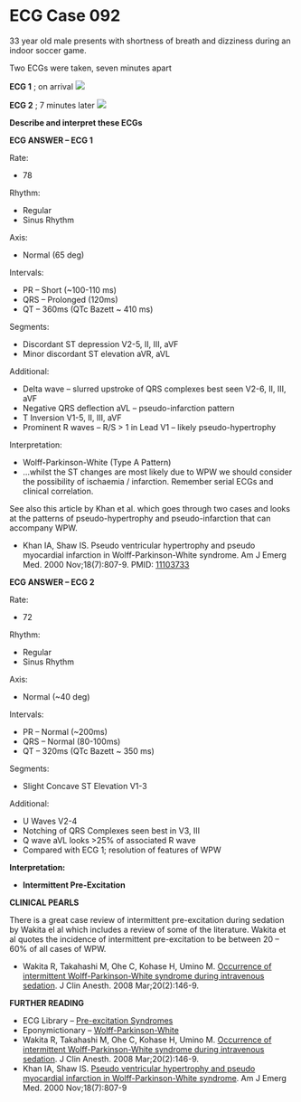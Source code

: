 # ECG Case 092


33 year old male presents with shortness of breath and dizziness during an indoor soccer game.


Two ECGs were taken, seven minutes apart



**ECG 1** ; on arrival
![](https://litfl.com/wp-content/uploads/2018/08/ECG-Case-092a-LITFL-Top-100-EKG.jpeg)



**ECG 2** ; 7 minutes later
![](https://litfl.com/wp-content/uploads/2018/08/ECG-Case-092b-LITFL-Top-100-EKG.jpeg)



**Describe and interpret these ECGs** 

**ECG ANSWER – ECG 1** 


Rate:

- 78


Rhythm:


- Regular
- Sinus Rhythm


Axis:

- Normal (65 deg)


Intervals:

- PR – Short (~100-110 ms)
- QRS – Prolonged (120ms)
- QT – 360ms (QTc Bazett ~ 410 ms)


Segments:

- Discordant ST depression V2-5, II, III, aVF
- Minor discordant ST elevation aVR, aVL


Additional:

- Delta wave – slurred upstroke of QRS complexes best seen V2-6, II, III, aVF
- Negative QRS deflection aVL – pseudo-infarction pattern
- T Inversion V1-5, II, III, aVF
- Prominent R waves – R/S > 1 in Lead V1 – likely pseudo-hypertrophy


Interpretation:

- Wolff-Parkinson-White (Type A Pattern) 
- …whilst the ST changes are most likely due to WPW we should consider the possibility of ischaemia / infarction. Remember serial ECGs and clinical correlation.


See also this article by Khan et al. which goes through two cases and looks at the patterns of pseudo-hypertrophy and pseudo-infarction that can accompany WPW.

- Khan IA, Shaw IS. Pseudo ventricular hypertrophy and pseudo myocardial infarction in Wolff-Parkinson-White syndrome. Am J Emerg Med. 2000 Nov;18(7):807-9. PMID: [11103733](http://www.ncbi.nlm.nih.gov/pubmed/11103733)

**ECG ANSWER – ECG 2** 


Rate:

- 72


Rhythm:

- Regular
- Sinus Rhythm


Axis:

- Normal (~40 deg)


Intervals:

- PR – Normal (~200ms)
- QRS – Normal (80-100ms)
- QT – 320ms (QTc Bazett ~ 350 ms)


Segments:

- Slight Concave ST Elevation V1-3


Additional:

- U Waves V2-4
- Notching of QRS Complexes seen best in V3, III
- Q wave aVL looks >25% of associated R wave
- Compared with ECG 1; resolution of features of WPW



**Interpretation:** 


- **Intermittent Pre-Excitation** 

**CLINICAL PEARLS** 


There is a great case review of intermittent pre-excitation during sedation by Wakita el al which includes a review of some of the literature. Wakita et al quotes the incidence of intermittent pre-excitation to be between 20 – 60% of all cases of WPW.

- Wakita R, Takahashi M, Ohe C, Kohase H, Umino M. [Occurrence of intermittent Wolff-Parkinson-White syndrome during intravenous sedation](https://pubmed.ncbi.nlm.nih.gov/18410873/). J Clin Anesth. 2008 Mar;20(2):146-9. 

**FURTHER READING** 

- ECG Library – [Pre-excitation Syndromes](https://litfl.com/pre-excitation-syndromes-ecg-library/)
- Eponymictionary – [Wolff-Parkinson-White](https://litfl.com/wolff-parkinson-white-syndrome/)
- Wakita R, Takahashi M, Ohe C, Kohase H, Umino M. [Occurrence of intermittent Wolff-Parkinson-White syndrome during intravenous sedation](https://pubmed.ncbi.nlm.nih.gov/18410873/). J Clin Anesth. 2008 Mar;20(2):146-9. 
- Khan IA, Shaw IS. [Pseudo ventricular hypertrophy and pseudo myocardial infarction in Wolff-Parkinson-White syndrome](https://pubmed.ncbi.nlm.nih.gov/11103733/). Am J Emerg Med. 2000 Nov;18(7):807-9

